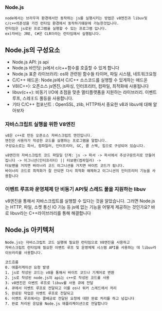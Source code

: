 ### Node.js
```
node에서는 브라우저 환경에서만 동작하는 js를 실행시키는 방법은 v8엔진과 libuv및 c/c++의존성을 가진 런타임 환경에서 동작하기떄문에 가능한것입니다.
런타임은 js로된 프로그램을 실행할 수 있는 프로그램 입니다.
ex)자바는 JRE, C#은 CLR이라는 런타임에서 실행됩니다.
```

## Node.js의 구성요소
- Node.js API: js api
- Node.js 바인딩: js에서 c/c++함수를 호출할 수 있게 합니다
- Node.js 표준 라이브러리: os와 관련된 함수들 타이머, 파일 시스템, 네트워크요청
- C/C++ 애드온: Node.js에서 C/C++ 소스코드를 실행할 수 있게하는 애드온
- V8(C++): 오픈소스 js엔진, js파싱, 인터프리터, 컴파일, 최적화에 사용됩니다
- libuv(c++): 비동기 I/O에 초점을 맞춘 멀티플랫폼을 지원하는 라이브러리. 이벤트 루프, 스레ㅐ드 풀등을 사용합니다.
-  기타 C/C++ 컴포넌트 : OpenSSL, zlib, HTTP파서
중요한 v8과 libuv에 대해 알아보자 

### 자바스크립트 실행을 위한 V8엔진
```
v8은 c++로 만든 오픈소스 자바스크립트 엔진입니다.
엔진은 사용자가 작성한 코드를 실행하는 프로그램을 말합니다. 
구성요소로는 파서, 컴파일러, 인터프리터, GC, 콜 스택, 힙으로 구성되어 있습니다.

v8엔진의 자바스크립트 코드 파일일 단계: js -> 파서 -> 파서에서 추상구문트리로 만들어집니다 -> 이그니션(인터프리터) || 터보팬(컴파일러) -> 
터보팬을 거치면 바이너리 코드 이그니션을 거치면 바이트 코드가 됩니다.
바이너리 코드로 최적화가 잘 안되면 다시 최적화 해제하고 이그니션의 인터프리터 기능을 사용합니다
```

### 이벤트 루프와 운영체제 단 비동기 API및 스레드 풀을 지원하는 libuv
v8엔진을 통해서 자바스크립트를 실행할 수 있다는 것을 알았습니다. 그러면 Node.js는
HTTP, 파일, 소켓 통신 IO 기능 등 js에 없는 기능을 어떻게 제공하는 것인가요? 바로 libuv라는 C++라이브러리를 통해 해결합니다

## Node.js 아키텍처
```
Node.js는 자바스크립트 코드 실행에 필요한 런타임으로 V8엔진을 사용하고 
자바스크립트 런타임에 필요한 이벤트 루프 및 운영체제 시스템 API를 사용하는 데 libuv라이브러리를 사용합니다.

코드흐름
0. 애플리케이션 요청 발생
1. js로 작성된 코드는 v8을 통해서 바이트 코드나 기계어로 변환
2. js로 작성된 node.js의 api는 c++로 작성된 코드를 사용
3. v8엔진은 이벤트 루프로 libuv를 사용 큐에 전달
4. 큐에서 이벤트 루프로 전달되고 이를 os나 워커 스레드에서 처리
5. 완료된 작업은 이벤트 루프로 전달되고
6. 이벤트 루프에서는 콜배긍로 전달된 요청에 대한 완료 처리를 하고 넘깁니다
7. 완료 처리된 응답을 Node.js 애플리케이션으로 전달합니다
```


